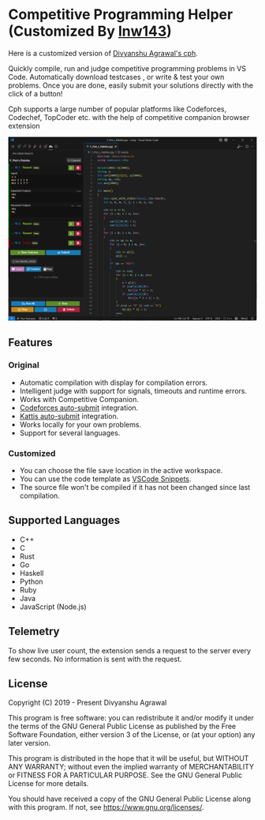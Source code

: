 # Competitive Programming Helper (Customized By [lnw143](https://github.com/lnw143))

Here is a customized version of [Divyanshu Agrawal's cph](https://github.com/agrawal-d/cph).

Quickly compile, run and judge competitive programming problems in VS Code.
Automatically download testcases , or write & test your own problems. Once you
are done, easily submit your solutions directly with the click of a button!

Cph supports a large number of popular platforms like Codeforces, Codechef,
TopCoder etc. with the help of competitive companion browser extension

![Screenshot](screenshots/screenshot-main.png)

## Features

### Original

- Automatic compilation with display for compilation errors.
- Intelligent judge with support for signals, timeouts and runtime errors.
- Works with Competitive Companion.
- [Codeforces auto-submit](https://github.com/agrawal-d/cph-submit)
  integration.
- [Kattis auto-submit](docs/user-guide.md) integration.
- Works locally for your own problems.
- Support for several languages.

### Customized

- You can choose the file save location in the active workspace.
- You can use the code template as [VSCode Snippets](https://code.visualstudio.com/docs/editor/userdefinedsnippets).
- The source file won't be compiled if it has not been changed since last compilation.

## Supported Languages

- C++
- C
- Rust
- Go
- Haskell
- Python
- Ruby
- Java
- JavaScript (Node.js)

## Telemetry

To show live user count, the extension sends a request to the server every few
seconds. No information is sent with the request.

## License

Copyright (C) 2019 - Present Divyanshu Agrawal

This program is free software: you can redistribute it and/or modify it under
the terms of the GNU General Public License as published by the Free Software
Foundation, either version 3 of the License, or (at your option) any later
version.

This program is distributed in the hope that it will be useful, but WITHOUT ANY
WARRANTY; without even the implied warranty of MERCHANTABILITY or FITNESS FOR A
PARTICULAR PURPOSE. See the GNU General Public License for more details.

You should have received a copy of the GNU General Public License along with
this program. If not, see https://www.gnu.org/licenses/.
